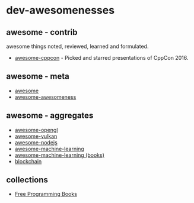 # dev-awesomenesses

## awesome - contrib

awesome things noted, reviewed, learned and formulated.

- [awesome-cppcon](awesome-cppcon.md) - Picked and starred presentations of CppCon 2016.

## awesome - meta

- [awesome](https://github.com/sindresorhus/awesome)
- [awesome-awesomeness](https://github.com/bayandin/awesome-awesomeness)

## awesome - aggregates 

- [awesome-opengl](https://github.com/eug/awesome-opengl)
- [awesome-vulkan](https://github.com/vinjn/awesome-vulkan)
- [awesome-nodejs](https://github.com/sqreen/awesome-nodejs-projects)
- [awesome-machine-learning](https://github.com/josephmisiti/awesome-machine-learning)
- [awesome-machine-learning (books)](https://github.com/josephmisiti/awesome-machine-learning/blob/master/books.md)
- [blockchain](https://github.com/McFrankline/Blockchain-stuff)

## collections 

- [Free Programming Books](https://github.com/vhf/free-programming-books/blob/master/free-programming-books.md)
